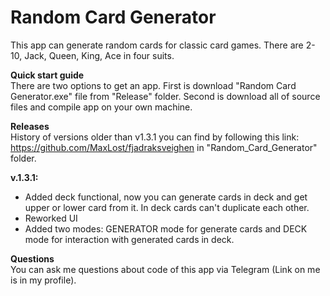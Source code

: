 # Random Card Generator
This app can generate random cards for classic card games. There are 2-10, Jack, Queen, King, Ace in four suits.

__Quick start guide__ <br />
There are two options to get an app. First is download "Random Card Generator.exe" file from "Release" folder. Second is download all of source files and compile app on your own machine.

__Releases__ <br />
History of versions older than v1.3.1 you can find by following this link: https://github.com/MaxLost/fjadraksveighen in "Random_Card_Generator" folder.

__v.1.3.1:__ <br />
- Added deck functional, now you can generate cards in deck and get upper or lower card from it. In deck cards can't duplicate each other.
- Reworked UI
- Added two modes: GENERATOR mode for generate cards and DECK mode for interaction with generated cards in deck.

__Questions__ <br />
You can ask me questions about code of this app via Telegram (Link on me is in my profile).